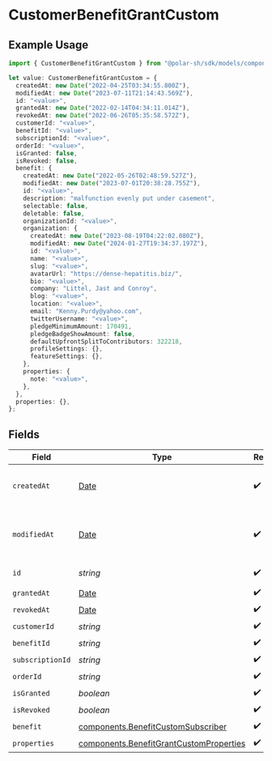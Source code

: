 # CustomerBenefitGrantCustom

## Example Usage

```typescript
import { CustomerBenefitGrantCustom } from "@polar-sh/sdk/models/components";

let value: CustomerBenefitGrantCustom = {
  createdAt: new Date("2022-04-25T03:34:55.800Z"),
  modifiedAt: new Date("2023-07-11T21:14:43.569Z"),
  id: "<value>",
  grantedAt: new Date("2022-02-14T04:34:11.014Z"),
  revokedAt: new Date("2022-06-26T05:35:58.572Z"),
  customerId: "<value>",
  benefitId: "<value>",
  subscriptionId: "<value>",
  orderId: "<value>",
  isGranted: false,
  isRevoked: false,
  benefit: {
    createdAt: new Date("2022-05-26T02:48:59.527Z"),
    modifiedAt: new Date("2023-07-01T20:38:28.755Z"),
    id: "<value>",
    description: "malfunction evenly put under casement",
    selectable: false,
    deletable: false,
    organizationId: "<value>",
    organization: {
      createdAt: new Date("2023-08-19T04:22:02.080Z"),
      modifiedAt: new Date("2024-01-27T19:34:37.197Z"),
      id: "<value>",
      name: "<value>",
      slug: "<value>",
      avatarUrl: "https://dense-hepatitis.biz/",
      bio: "<value>",
      company: "Littel, Jast and Conroy",
      blog: "<value>",
      location: "<value>",
      email: "Kenny.Purdy@yahoo.com",
      twitterUsername: "<value>",
      pledgeMinimumAmount: 170491,
      pledgeBadgeShowAmount: false,
      defaultUpfrontSplitToContributors: 322218,
      profileSettings: {},
      featureSettings: {},
    },
    properties: {
      note: "<value>",
    },
  },
  properties: {},
};
```

## Fields

| Field                                                                                              | Type                                                                                               | Required                                                                                           | Description                                                                                        |
| -------------------------------------------------------------------------------------------------- | -------------------------------------------------------------------------------------------------- | -------------------------------------------------------------------------------------------------- | -------------------------------------------------------------------------------------------------- |
| `createdAt`                                                                                        | [Date](https://developer.mozilla.org/en-US/docs/Web/JavaScript/Reference/Global_Objects/Date)      | :heavy_check_mark:                                                                                 | Creation timestamp of the object.                                                                  |
| `modifiedAt`                                                                                       | [Date](https://developer.mozilla.org/en-US/docs/Web/JavaScript/Reference/Global_Objects/Date)      | :heavy_check_mark:                                                                                 | Last modification timestamp of the object.                                                         |
| `id`                                                                                               | *string*                                                                                           | :heavy_check_mark:                                                                                 | The ID of the object.                                                                              |
| `grantedAt`                                                                                        | [Date](https://developer.mozilla.org/en-US/docs/Web/JavaScript/Reference/Global_Objects/Date)      | :heavy_check_mark:                                                                                 | N/A                                                                                                |
| `revokedAt`                                                                                        | [Date](https://developer.mozilla.org/en-US/docs/Web/JavaScript/Reference/Global_Objects/Date)      | :heavy_check_mark:                                                                                 | N/A                                                                                                |
| `customerId`                                                                                       | *string*                                                                                           | :heavy_check_mark:                                                                                 | N/A                                                                                                |
| `benefitId`                                                                                        | *string*                                                                                           | :heavy_check_mark:                                                                                 | N/A                                                                                                |
| `subscriptionId`                                                                                   | *string*                                                                                           | :heavy_check_mark:                                                                                 | N/A                                                                                                |
| `orderId`                                                                                          | *string*                                                                                           | :heavy_check_mark:                                                                                 | N/A                                                                                                |
| `isGranted`                                                                                        | *boolean*                                                                                          | :heavy_check_mark:                                                                                 | N/A                                                                                                |
| `isRevoked`                                                                                        | *boolean*                                                                                          | :heavy_check_mark:                                                                                 | N/A                                                                                                |
| `benefit`                                                                                          | [components.BenefitCustomSubscriber](../../models/components/benefitcustomsubscriber.md)           | :heavy_check_mark:                                                                                 | N/A                                                                                                |
| `properties`                                                                                       | [components.BenefitGrantCustomProperties](../../models/components/benefitgrantcustomproperties.md) | :heavy_check_mark:                                                                                 | N/A                                                                                                |